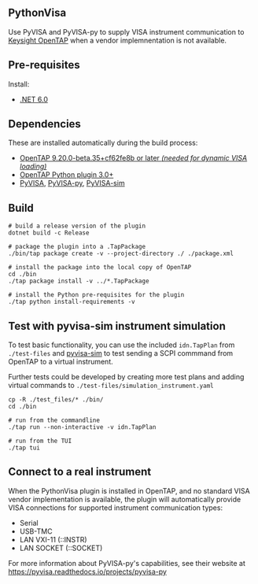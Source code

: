 ## PythonVisa

Use PyVISA and PyVISA-py to supply VISA instrument communication to [Keysight OpenTAP](https://opentap.io/) when a vendor implemnentation is not available.

## Pre-requisites

Install: 
- [.NET 6.0](https://dotnet.microsoft.com/en-us/download/dotnet/6.0)

## Dependencies

These are installed automatically during the build process:
- [OpenTAP 9.20.0-beta.35+cf62fe8b or later _(needed for dynamic VISA loading)_](https://packages.opentap.io/4.0/Objects/Packages/OpenTAP?version=9.20.0-beta.35%2Bcf62fe8b)
- [OpenTAP Python plugin 3.0+](https://packages.opentap.io/#name=%2FPackages%2FPython)
- [PyVISA](https://github.com/pyvisa/pyvisa), [PyVISA-py](https://github.com/pyvisa/pyvisa-py), [PyVISA-sim](https://github.com/pyvisa/pyvisa-sim)

## Build

```
# build a release version of the plugin
dotnet build -c Release

# package the plugin into a .TapPackage
./bin/tap package create -v --project-directory ./ ./package.xml

# install the package into the local copy of OpenTAP
cd ./bin
./tap package install -v ../*.TapPackage

# install the Python pre-requisites for the plugin
./tap python install-requirements -v
```

## Test with pyvisa-sim instrument simulation

To test basic functionality, you can use the included ```idn.TapPlan``` from ```./test-files``` and [pyvisa-sim](https://github.com/pyvisa/pyvisa-sim) to test sending a SCPI commmand from OpenTAP to a virtual instrument. 

Further tests could be developed by creating more test plans and adding virtual commands to ```./test-files/simulation_instrument.yaml```

```
cp -R ./test_files/* ./bin/
cd ./bin

# run from the commandline
./tap run --non-interactive -v idn.TapPlan

# run from the TUI
./tap tui
```

## Connect to a real instrument

When the PythonVisa plugin is installed in OpenTAP, and no standard VISA vendor implementation is available, the plugin will automatically provide VISA connections for supported instrument communication types:
- Serial
- USB-TMC
- LAN VXI-11 (::INSTR) 
- LAN SOCKET (::SOCKET)

For more information about PyVISA-py's capabilities, see their website at https://pyvisa.readthedocs.io/projects/pyvisa-py